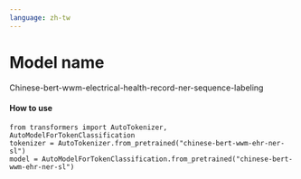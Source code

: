```yaml
---
language: zh-tw
---
```


# Model name
Chinese-bert-wwm-electrical-health-record-ner-sequence-labeling


#### How to use

```
from transformers import AutoTokenizer, AutoModelForTokenClassification  
tokenizer = AutoTokenizer.from_pretrained("chinese-bert-wwm-ehr-ner-sl")  
model = AutoModelForTokenClassification.from_pretrained("chinese-bert-wwm-ehr-ner-sl") 
```
